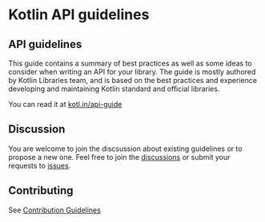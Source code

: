 # Kotlin API guidelines

## API guidelines

This guide contains a summary of best practices as well as some ideas to consider when writing an API for your library.
The guide is mostly authored by Kotlin Libraries team, and is based on the best practices 
and experience developing and maintaining Kotlin standard and official libraries.

You can read it at [kotl.in/api-guide](https://kotl.in/api-guide)

## Discussion

You are welcome to join the discsussion about existing guidelines
or to propose a new one. Feel free to join the [discussions](https://github.com/Kotlin/api-guidelines/discussions) or
submit your requests to [issues](https://github.com/Kotlin/api-guidelines/issues/).

## Contributing

See [Contribution Guidelines](CONTRIBUTING.md)
